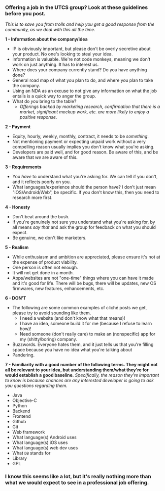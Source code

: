 ### Offering a job in the UTCS group? Look at these guidelines before you post. 

*This is to save you from trolls and help you get a good response from the community, as we deal with this all the time.*

**1 - Information about the company/idea**
* IP is obviously important, but please don't be overly secretive about your product. No one's looking to steal your idea.
* Information is valuable. We're not code monkeys, meaning we don't work on just anything. It has to interest us.
* Where does your company currently stand? Do you have anything done?
* General road map of what you plan to do, and where you plan to take the company.
* Using an NDA as an excuse to not give any information on what the job entails is a quick way to anger the group.
* What do *you* bring to the table?
  * *Offerings backed by marketing research, confirmation that there is a market, significant mockup work, etc. are more likely to enjoy a positive response.*

**2 - Payment**
* Equity, hourly, weekly, monthly, contract, it needs to be *something*.
* Not mentioning payment or expecting unpaid work without a very compelling reason usually implies you don't know what you're asking.
* Developers are paid well, and for good reason. Be aware of this, and be aware that *we* are aware of this.

**3 - Requirements**
* You *have* to understand what you're asking for. We can tell if you don't, and it reflects poorly on you.
* What languages/experience should the person have? I don't just mean "iOS/Android/Web", be specific. If you don't know this, then you need to research more first.

**4 - Honesty**
* Don't beat around the bush.
* If you're genuinely not sure you understand what you're asking for, by all means *say that* and ask the group for feedback on what you should expect.
* Be genuine, we don't like marketers.

**5 - Realism**
* While enthusiasm and ambition are appreciated, please ensure it's not at the expense of product viability.
* One person is often not enough.
* It will not get done in a month.
* Apps/websites are not "one-time" things where you can have it made and it's good for life. There will be bugs, there will be updates, new OS firmwares, new features, enhancements, etc.

**6 - DON'T**
* The following are some common examples of cliché posts we get, please try to avoid sounding like them.
  * I need a website (and don't know what that means)!
  * I have an idea, someone build it for me (because I refuse to learn how)!
  * Need someone (don't really care) to make an (nonspecific) app for my (shitty/boring) company.
* Buzzwords. Everyone hates them, and it just tells us that you're filling space because you have no idea what you're talking about
* Pandering.

**7 - Familiarity with a good number of the following terms. They might not all be relevant to your idea, but understanding them/what they're for would establish a good baseline.**
*Specifically, the reason they're important to know is because chances are any interested developer is going to ask you questions regarding them.*
* Java
* Objective-C
* Python
* Backend
* Frontend
* Github
* Git
* Web framework
* What language(s) Android uses
* What language(s) iOS uses
* What language(s) web dev uses
* What `DB` stands for
* Library
* GPL

### I know this seems like a lot, but it's really nothing more than what we would expect to see in a professional job offering.
